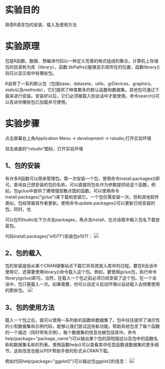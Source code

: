 # 实验目的

熟悉R语言包的安装、载入及使用方法
 
# 实验原理

包是R函数、数据、预编译代码以一种定义完善的格式组成的集合。计算机上存储包的目录称为库（library）。函数.libPaths\(\)能够显示库所在的位置，函数library\(\)则可以显示库中有哪些包。

R自带了一系列默认包（包括base、datasets、utils、grDevices、graphics、stats以及methods），它们提供了种类繁多的默认函数和数据集。其他包可通过下载来进行安装。安装好以后，它们必须被载入到会话中才能使用。命令search\(\)可以告诉你哪些包已加载并可使用。

# 实验步骤

点击屏幕右上角Application Menu -&gt; development -&gt; rstudio,打开实验环境

双击桌面的“rstudio”图标，打开实验环境

## 1、包的安装

有许多R函数可以用来管理包。第一次安装一个包，使用命令install.packages\(\)即可。查询自己想安装的包的名称，可以直接将包名作为参数提供给这个函数。例如，包gclus中提供了建增强型散点图的函数。可以使用命令install.packages\("gclus"\)来下载和安装它。一个包仅需安装一次。但和其他软件类似，包经常被其作者更新。使用命令update.packages\(\)可以更新已经安装的包。同时，也

可以在RStudio右下方点击packages，再点击install，在对话框中输入包名下载安装包。

代码install.packages\("e1071"\)安装包e1071：
![](/image/1-1-2-1.png)

## 2、包的载入

包的安装是指从某个CRAN镜像站点下载它并将其放入库中的过程。要在R会话中使用它，还需要使用library\(\)命令载入这个包。例如，要使用gclus包，执行命令library\(gclus\)即可。当然，在载入一个包之前必须已经安装了这个包。在一个会话中，包只需载入一次。如果需要，你可以自定义启动环境以自动载入会频繁使用的那些包。
![](/image/1-1-2-2_20171107054439.039.png)

## 3、包的使用方法

载入一个包之后，就可以使用一系列新的函数和数据集了。包中往往提供了演示性的小型数据集和示例代码，能够让我们尝试这些新功能。帮助系统包含了每个函数的一个描述（同时带有示例），每个数据集的信息也被包括其中。命令help\(package="package\_name"\)可以输出某个包的简短描述以及包中的函数名称和数据集名称的列表。使用函数help\(\)可以查看其中任意函数或数据集的更多细节。这些信息也能以PDF帮助手册的形式从CRAN下载。

例如代码help\(package="ggplot2"\)可以输出包ggplot2的信息：
![](/image/1-1-2-3.png)
